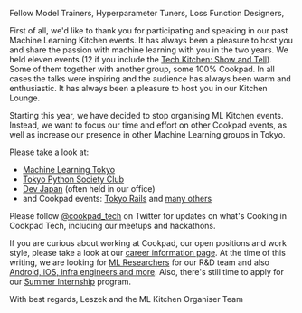 Fellow Model Trainers, Hyperparameter Tuners, Loss Function Designers,

First of all, we'd like to thank you for participating and speaking in our past Machine Learning Kitchen events. It has always been a pleasure to host you and share the passion with machine learning with you in the two years. We held eleven events (12 if you include the [Tech Kitchen: Show and Tell](https://cookpad.connpass.com/event/122585/)). Some of them together with another group, some 100% Cookpad. In all cases the talks were inspiring and the audience has always been warm and enthusiastic. It has always been a pleasure to host you in our Kitchen Lounge.

Starting this year, we have decided to stop organising ML Kitchen events. Instead, we want to focus our time and effort on other Cookpad events, as well as increase our presence in other Machine Learning groups in Tokyo. 

Please take a look at:
 - [Machine Learning Tokyo](https://machinelearningtokyo.com/)
 - [Tokyo Python Society Club](https://www.meetup.com/TokyoPythonSocietyClub/)
 - [Dev Japan](https://www.meetup.com/devjapan/) (often held in our office)
 - and Cookpad events: [Tokyo Rails](https://www.meetup.com/tokyo-rails/) and [many others](https://cookpad.connpass.com/)

Please follow [@cookpad_tech](https://twitter.com/cookpad_tech) on Twitter for updates on what's Cooking in Cookpad Tech, including our meetups and hackathons.

If you are curious about working at Cookpad, our open positions and work style, please take a look at our [career information page](https://info.cookpad.com/careers/). At the time of this writing, we are looking for [ML Researchers](https://cookpad.wd3.myworkdayjobs.com/ja-JP/jobs/job/-/_R-000205) for our R&D team and also [Android, iOS, infra engineers and more](https://info.cookpad.com/careers/jobs/). Also, there's still time to apply for our [Summer Internship](https://internship.cookpad.com/2019/summer/#rd) program.


With best regards,
Leszek and the ML Kitchen Organiser Team
